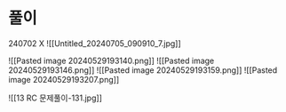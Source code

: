 # 풀이


240702 X 
![[Untitled_20240705_090910_7.jpg]]


![[Pasted image 20240529193140.png]]
![[Pasted image 20240529193146.png]]
![[Pasted image 20240529193159.png]]
![[Pasted image 20240529193207.png]]



![[13 RC 문제풀이-131.jpg]]